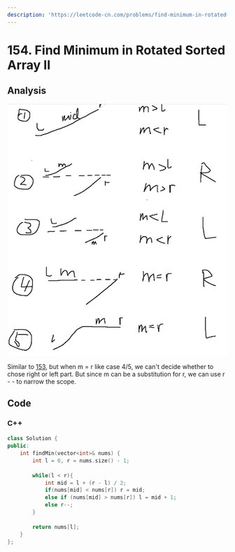 ```yaml
---
description: 'https://leetcode-cn.com/problems/find-minimum-in-rotated-sorted-array-ii/'
---
```


# 154. Find Minimum in Rotated Sorted Array II

## Analysis

![](../../.gitbook/assets/image%20%2812%29.png)

Similar to [153](153.-find-minimum-in-rotated-sorted-array.md), but when m = r like case 4/5, we can't decide whether to chose right or left part. But since m can be a substitution for r, we can use r - - to narrow the scope.

## Code

### C++ 

```cpp
class Solution {
public:
    int findMin(vector<int>& nums) {
        int l = 0, r = nums.size() - 1;

        while(l < r){
            int mid = l + (r - l) / 2;
            if(nums[mid] < nums[r]) r = mid;
            else if (nums[mid] > nums[r]) l = mid + 1;
            else r--;
        }

        return nums[l];
    }
};
```

